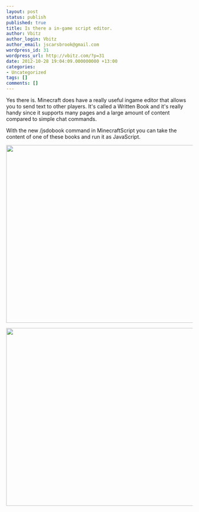 ```yaml
---
layout: post
status: publish
published: true
title: Is there a in-game script editor.
author: Vbitz
author_login: Vbitz
author_email: jscarsbrook@gmail.com
wordpress_id: 31
wordpress_url: http://vbitz.com/?p=31
date: 2012-10-28 19:04:09.000000000 +13:00
categories:
- Uncategorized
tags: []
comments: []
---
```

Yes there is. Minecraft does have a really useful ingame editor that allows you to send text to other players. It's called a Written Book and it's really handy since it supports many pages and a large amount of content compared to simple chat commands.

With the new /jsdobook command in MinecraftScript you can take the content of one of these books and run it as JavaScript.

<a href="http://vbitz.com/images/2012-10-28_18.57.36.png"><img class="alignnone" title="http://vbitz.com/images/2012-10-28_18.57.36.png" src="http://vbitz.com/images/2012-10-28_18.57.36.png" alt="" width="854" height="480" /></a>

<a href="http://vbitz.com/images/2012-10-28_18.57.49.png"><img class="alignnone" title="http://vbitz.com/images/2012-10-28_18.57.49.png" src="http://vbitz.com/images/2012-10-28_18.57.49.png" alt="" width="854" height="480" /></a>
